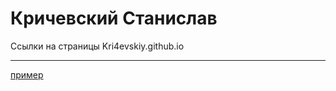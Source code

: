 # Кричевский Станислав
Ссылки на страницы                  Kri4evskiy.github.io
***

[пример](http://Kri4evskiy.github.io/ "Необязательная подсказка")
